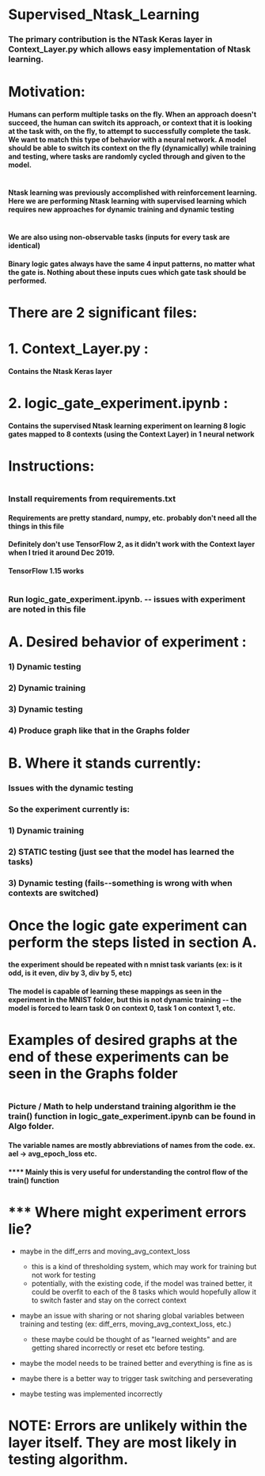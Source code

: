 # Supervised_Ntask_Learning 
### The primary contribution is the NTask Keras layer in Context_Layer.py which allows easy implementation of Ntask learning.
#

# Motivation:
#### Humans can perform multiple tasks on the fly. When an approach doesn't succeed, the human can switch its approach, or context that it is looking at the task with, on the fly, to attempt to successfully complete the task. We want to match this type of behavior with a neural network. A model should be able to switch its context on the fly (dynamically) while training and testing, where tasks are randomly cycled through and given to the model.

#
#### Ntask learning was previously accomplished with reinforcement learning. Here we are performing Ntask learning with supervised learning which requires new approaches for dynamic training and dynamic testing

#
#### We are also using non-observable tasks (inputs for every task are identical)
#### Binary logic gates always have the same 4 input patterns, no matter what the gate is. Nothing about these inputs cues which gate task should be performed.

# There are 2 significant files:
# 1. Context_Layer.py : 
  #### Contains the Ntask Keras layer
#
# 2. logic_gate_experiment.ipynb : 
  #### Contains the supervised Ntask learning experiment on learning 8 logic gates mapped to 8 contexts (using the Context Layer) in 1 neural network
#
# Instructions:
#
### Install requirements from requirements.txt
#### Requirements are pretty standard, numpy, etc. probably don't need all the things in this file
#### Definitely don't use TensorFlow 2, as it didn't work with the Context layer when I tried it around Dec 2019.
#### TensorFlow 1.15 works

#
### Run logic_gate_experiment.ipynb. -- issues with experiment are noted in this file

#

# A. Desired behavior of experiment :
### 1) Dynamic testing 
### 2) Dynamic training
### 3) Dynamic testing
### 4) Produce graph like that in the Graphs folder
#
# B. Where it stands currently: 
### Issues with the dynamic testing
### So the experiment currently is:
### 1) Dynamic training
### 2) STATIC testing (just see that the model has learned the tasks)
### 3) Dynamic testing (fails--something is wrong with when contexts are switched)

#
# Once the logic gate experiment can perform the steps listed in section A. 
#### the experiment should be repeated with n mnist task variants (ex: is it odd, is it even, div by 3, div by 5, etc)
#### The model is capable of learning these mappings as seen in the experiment in the MNIST folder, but this is not dynamic training -- the model is forced to learn task 0 on context 0, task 1 on context 1, etc.

# 
# Examples of desired graphs at the end of these experiments can be seen in the Graphs folder

#
### Picture / Math to help understand training algorithm ie the train() function in logic_gate_experiment.ipynb can be found in Algo folder.
#### The variable names are mostly abbreviations of names from the code. ex. ael -> avg_epoch_loss etc.
#### **** Mainly this is very useful for understanding the control flow of the train() function


#
# *** Where might experiment errors lie?
- maybe in the diff_errs and moving_avg_context_loss
    - this is a kind of thresholding system, which may work for training but not work for testing
    - potentially, with the existing code, if the model was trained better, it could be overfit to each of the 8 tasks which would hopefully allow it to switch faster and stay on the correct context
    
- maybe an issue with sharing or not sharing global variables between training and testing (ex: diff_errs, moving_avg_context_loss, etc.)
    - these maybe could be thought of as "learned weights" and are getting shared incorrectly or reset etc before testing.
    
- maybe the model needs to be trained better and everything is fine as is

- maybe there is a better way to trigger task switching and perseverating
   
- maybe testing was implemented incorrectly

# NOTE: Errors are unlikely within the layer itself. They are most likely in testing algorithm.

